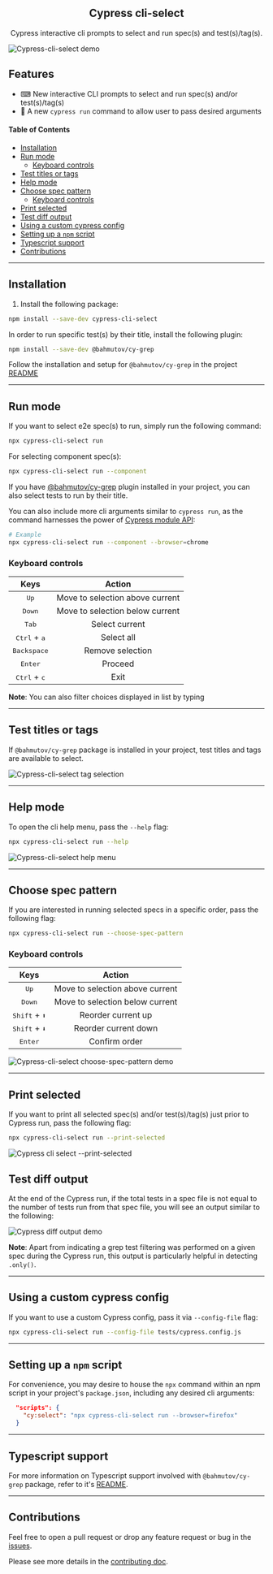 <h2 align=center>Cypress cli-select</h2>
<p align="center">
</p>

<p align="center">
Cypress interactive cli prompts to select and run spec(s) and test(s)/tag(s).
</p>

<img src="./tests/run-spec-title.gif" alt="Cypress-cli-select demo" loop=infinite>

## Features

- ⌨ New interactive CLI prompts to select and run spec(s) and/or test(s)/tag(s)
- 👟 A new `cypress run` command to allow user to pass desired arguments

#### Table of Contents

- [Installation](#-installation)
- [Run mode](#-run-mode)
  - [Keyboard controls](#keyboard-controls)
- [Test titles or tags](#test-titles-or-tags)
- [Help mode](#-help-mode)
- [Choose spec pattern](#-choose-spec-pattern)
  - [Keyboard controls](#keyboard-controls)
- [Print selected](#-print-selected)
- [Test diff output](#test-diff-output)
- [Using a custom cypress config](#using-a-custom-cypress-config)
- [Setting up a `npm` script](#-setting-up-a-npm-script)
- [Typescript support](#-typescript-support)
- [Contributions](#-contributions)

---

## Installation

1. Install the following package:

```sh
npm install --save-dev cypress-cli-select
```

In order to run specific test(s) by their title, install the following plugin:

```sh
npm install --save-dev @bahmutov/cy-grep
```

Follow the installation and setup for `@bahmutov/cy-grep` in the project [README](https://github.com/bahmutov/cy-grep)

---

## Run mode

If you want to select e2e spec(s) to run, simply run the following command:

```bash
npx cypress-cli-select run
```

For selecting component spec(s):

```bash
npx cypress-cli-select run --component
```

If you have [@bahmutov/cy-grep](https://github.com/bahmutov/cy-grep) plugin installed in your project, you can also select tests to run by their title.

You can also include more cli arguments similar to `cypress run`, as the command harnesses the power of [Cypress module API](https://docs.cypress.io/guides/guides/module-api):

```bash
# Example
npx cypress-cli-select run --component --browser=chrome
```

### Keyboard controls

|              Keys              |             Action              |
| :----------------------------: | :-----------------------------: |
|         <kbd>Up</kbd>          | Move to selection above current |
|        <kbd>Down</kbd>         | Move to selection below current |
|         <kbd>Tab</kbd>         |         Select current          |
| <kbd>Ctrl</kbd> + <kbd>a</kbd> |           Select all            |
|      <kbd>Backspace</kbd>      |        Remove selection         |
|        <kbd>Enter</kbd>        |             Proceed             |
| <kbd>Ctrl</kbd> + <kbd>c</kbd> |              Exit               |

**Note**: You can also filter choices displayed in list by typing

---

## Test titles or tags

If `@bahmutov/cy-grep` package is installed in your project, test titles and tags are available to select.

<img src="./tests/run-spec-tag.gif" alt="Cypress-cli-select tag selection" loop=infinite>

---

## Help mode

To open the cli help menu, pass the `--help` flag:

```bash
npx cypress-cli-select run --help
```

<img src="./assets/help-menu.gif" alt="Cypress-cli-select help menu" loop=infinite>

---

## Choose spec pattern

If you are interested in running selected specs in a specific order, pass the following flag:

```bash
npx cypress-cli-select run --choose-spec-pattern
```

### Keyboard controls

|               Keys               |             Action              |
| :------------------------------: | :-----------------------------: |
|          <kbd>Up</kbd>           | Move to selection above current |
|         <kbd>Down</kbd>          | Move to selection below current |
| <kbd>Shift</kbd> + <kbd>⬆</kbd> |       Reorder current up        |
| <kbd>Shift</kbd> + <kbd>⬇</kbd> |      Reorder current down       |
|         <kbd>Enter</kbd>         |          Confirm order          |

<img src="./assets/choose-spec-pattern-demo.gif" alt="Cypress-cli-select choose-spec-pattern demo" loop=infinite>

---

## Print selected

If you want to print all selected spec(s) and/or test(s)/tag(s) just prior to Cypress run, pass the following flag:

```bash
npx cypress-cli-select run --print-selected
```

![Cypress cli select --print-selected](./assets/print-selected-demo.png)

## Test diff output

At the end of the Cypress run, if the total tests in a spec file is not equal to the number of tests run from that spec file, you will see an output similar to the following:

![Cypress diff output demo](./assets/output-demo.png)

**Note**: Apart from indicating a grep test filtering was performed on a given spec during the Cypress run, this output is particularly helpful in detecting `.only()`.

---

## Using a custom cypress config

If you want to use a custom Cypress config, pass it via `--config-file` flag:

```bash
npx cypress-cli-select run --config-file tests/cypress.config.js
```

---

## Setting up a `npm` script

For convenience, you may desire to house the `npx` command within an npm script in your project's `package.json`, including any desired cli arguments:

```json
  "scripts": {
    "cy:select": "npx cypress-cli-select run --browser=firefox"
  }
```

---

## Typescript support

For more information on Typescript support involved with `@bahmutov/cy-grep` package, refer to it's [README](https://github.com/bahmutov/cy-grep?tab=readme-ov-file#typescript-support).

---

## Contributions

Feel free to open a pull request or drop any feature request or bug in the [issues](https://github.com/dennisbergevin/cypress-cli-select/issues).

Please see more details in the [contributing doc](./CONTRIBUTING.md).
